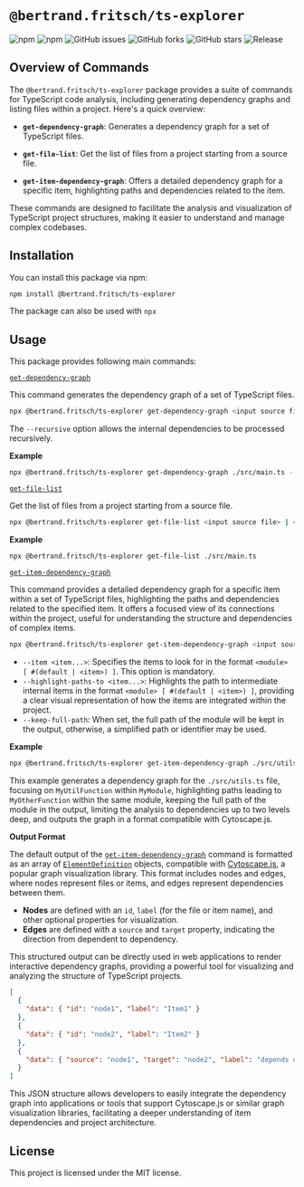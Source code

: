 # `@bertrand.fritsch/ts-explorer`

![npm](https://img.shields.io/npm/v/@bertrand.fritsch/ts-explorer)
![npm](https://img.shields.io/npm/dw/@bertrand.fritsch/ts-explorer)
![GitHub issues](https://img.shields.io/github/issues/bertrandfritsch/ts-explorer)
![GitHub forks](https://img.shields.io/github/forks/bertrandfritsch/ts-explorer)
![GitHub stars](https://img.shields.io/github/stars/bertrandfritsch/ts-explorer)
![Release](https://github.com/bertrandfritsch/ts-explorer/actions/workflows/release.yml/badge.svg?branch=master)

## Overview of Commands

The `@bertrand.fritsch/ts-explorer` package provides a suite of commands for TypeScript code analysis, including generating dependency graphs and listing files within a project. Here's a quick overview:

- **`get-dependency-graph`**: Generates a dependency graph for a set of TypeScript files.

- **`get-file-list`**: Get the list of files from a project starting from a source file.

- **`get-item-dependency-graph`**: Offers a detailed dependency graph for a specific item, highlighting paths and dependencies related to the item.

These commands are designed to facilitate the analysis and visualization of TypeScript project structures, making it easier to understand and manage complex codebases.

## Installation

You can install this package via npm:

```bash
npm install @bertrand.fritsch/ts-explorer
```

The package can also be used with `npx`

## Usage
This package provides following main commands:  

[`get-dependency-graph`](command:_github.copilot.openSymbolFromReferences?%5B%7B%22%24mid%22%3A1%2C%22fsPath%22%3A%22c%3A%5C%5CUsers%5C%5CBertrand%5C%5Cwork%5C%5Cts-explorer%5C%5Cpackages%5C%5Cts%5C%5Csrc%5C%5Cget-dependency-graph.mts%22%2C%22_sep%22%3A1%2C%22external%22%3A%22file%3A%2F%2F%2Fc%253A%2FUsers%2FBertrand%2Fwork%2Fts-explorer%2Fpackages%2Fts%2Fsrc%2Fget-dependency-graph.mts%22%2C%22path%22%3A%22%2Fc%3A%2FUsers%2FBertrand%2Fwork%2Fts-explorer%2Fpackages%2Fts%2Fsrc%2Fget-dependency-graph.mts%22%2C%22scheme%22%3A%22file%22%7D%2C%7B%22line%22%3A0%2C%22character%22%3A0%7D%5D "packages/ts/src/get-dependency-graph.mts")

This command generates the dependency graph of a set of TypeScript files.

```bash
npx @bertrand.fritsch/ts-explorer get-dependency-graph <input source file> | <input json file> [--recursive]
```
The `--recursive` option allows the internal dependencies to be processed recursively.

**Example**

```bash
npx @bertrand.fritsch/ts-explorer get-dependency-graph ./src/main.ts --recursive
```
[`get-file-list`](command:_github.copilot.openSymbolFromReferences?%5B%7B%22%24mid%22%3A1%2C%22fsPath%22%3A%22c%3A%5C%5CUsers%5C%5CBertrand%5C%5Cwork%5C%5Cts-explorer%5C%5Cpackages%5C%5Cts%5C%5Csrc%5C%5Cget-file-list.mts%22%2C%22_sep%22%3A1%2C%22external%22%3A%22file%3A%2F%2F%2Fc%253A%2FUsers%2FBertrand%2Fwork%2Fts-explorer%2Fpackages%2Fts%2Fsrc%2Fget-file-list.mts%22%2C%22path%22%3A%22%2Fc%3A%2FUsers%2FBertrand%2Fwork%2Fts-explorer%2Fpackages%2Fts%2Fsrc%2Fget-file-list.mts%22%2C%22scheme%22%3A%22file%22%7D%2C%7B%22line%22%3A0%2C%22character%22%3A0%7D%5D "packages/ts/src/get-file-list.mts")

Get the list of files from a project starting from a source file.

```bash
npx @bertrand.fritsch/ts-explorer get-file-list <input source file> | <input json file>
```
**Example**

```bash
npx @bertrand.fritsch/ts-explorer get-file-list ./src/main.ts
```

[`get-item-dependency-graph`](command:_github.copilot.openSymbolFromReferences?%5B%7B%22%24mid%22%3A1%2C%22fsPath%22%3A%22c%3A%5C%5CUsers%5C%5CBertrand%5C%5Cwork%5C%5Cts-explorer%5C%5Cpackages%5C%5Cts%5C%5Csrc%5C%5Cget-dependency-graph.mts%22%2C%22_sep%22%3A1%2C%22external%22%3A%22file%3A%2F%2F%2Fc%253A%2FUsers%2FBertrand%2Fwork%2Fts-explorer%2Fpackages%2Fts%2Fsrc%2Fget-dependency-graph.mts%22%2C%22path%22%3A%22%2Fc%3A%2FUsers%2FBertrand%2Fwork%2Fts-explorer%2Fpackages%2Fts%2Fsrc%2Fget-dependency-graph.mts%22%2C%22scheme%22%3A%22file%22%7D%2C%7B%22line%22%3A0%2C%22character%22%3A0%7D%5D "packages/ts/src/get-dependency-graph.mts")

This command provides a detailed dependency graph for a specific item within a set of TypeScript files, highlighting the paths and dependencies related to the specified item. It offers a focused view of its connections within the project, useful for understanding the structure and dependencies of complex items.

```bash
npx @bertrand.fritsch/ts-explorer get-item-dependency-graph <input source file> | <input json file> [--item <item...>] [--highlight-paths-to <item...>] [--keep-full-path] [--output-format <format>] [--depth <depth>]
```

- `--item <item...>`: Specifies the items to look for in the format `<module> [ #(default | <item>) ]`. This option is mandatory.
- `--highlight-paths-to <item...>`: Highlights the path to intermediate internal items in the format `<module> [ #(default | <item>) ]`, providing a clear visual representation of how the items are integrated within the project.
- `--keep-full-path`: When set, the full path of the module will be kept in the output, otherwise, a simplified path or identifier may be used.

**Example**

```bash
npx @bertrand.fritsch/ts-explorer get-item-dependency-graph ./src/utils.ts --item "MyModule#MyUtilFunction" --highlight-paths-to "MyModule#MyOtherFunction" --keep-full-path
```

This example generates a dependency graph for the `./src/utils.ts` file, focusing on `MyUtilFunction` within `MyModule`, highlighting paths leading to `MyOtherFunction` within the same module, keeping the full path of the module in the output, limiting the analysis to dependencies up to two levels deep, and outputs the graph in a format compatible with Cytoscape.js.

**Output Format**

The default output of the [`get-item-dependency-graph`](command:_github.copilot.openSymbolFromReferences?%5B%7B%22%24mid%22%3A1%2C%22fsPath%22%3A%22c%3A%5C%5CUsers%5C%5CBertrand%5C%5Cwork%5C%5Cts-explorer%5C%5Cpackages%5C%5Cts%5C%5Csrc%5C%5Cget-dependency-graph.mts%22%2C%22_sep%22%3A1%2C%22external%22%3A%22file%3A%2F%2F%2Fc%253A%2FUsers%2FBertrand%2Fwork%2Fts-explorer%2Fpackages%2Fts%2Fsrc%2Fget-dependency-graph.mts%22%2C%22path%22%3A%22%2Fc%3A%2FUsers%2FBertrand%2Fwork%2Fts-explorer%2Fpackages%2Fts%2Fsrc%2Fget-dependency-graph.mts%22%2C%22scheme%22%3A%22file%22%7D%2C%7B%22line%22%3A0%2C%22character%22%3A0%7D%5D "packages/ts/src/get-dependency-graph.mts") command is formatted as an array of [`ElementDefinition`](https://js.cytoscape.org/#notation/elements-json) objects, compatible with [Cytoscape.js](https://js.cytoscape.org/), a popular graph visualization library. This format includes nodes and edges, where nodes represent files or items, and edges represent dependencies between them.

- **Nodes** are defined with an `id`, `label` (for the file or item name), and other optional properties for visualization.
- **Edges** are defined with a `source` and `target` property, indicating the direction from dependent to dependency.

This structured output can be directly used in web applications to render interactive dependency graphs, providing a powerful tool for visualizing and analyzing the structure of TypeScript projects.

```json
[
  {
    "data": { "id": "node1", "label": "Item1" }
  },
  {
    "data": { "id": "node2", "label": "Item2" }
  },
  {
    "data": { "source": "node1", "target": "node2", "label": "depends on" }
  }
]
```

This JSON structure allows developers to easily integrate the dependency graph into applications or tools that support Cytoscape.js or similar graph visualization libraries, facilitating a deeper understanding of item dependencies and project architecture.

## License

This project is licensed under the MIT license.